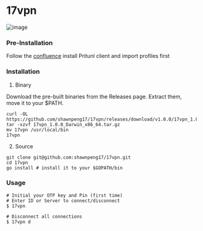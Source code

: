 # 17vpn

![image](https://user-images.githubusercontent.com/91862792/172811759-851153ee-8e76-4e77-a45a-a11504dce767.png)


### Pre-Installation

Follow the [confluence](https://17media.atlassian.net/wiki/spaces/H/pages/1027244286/OKTA+Pritunl+VPN) install Pritunl client and import profiles first

### Installation

1. Binary

Download the pre-built binaries from the Releases page. Extract them, move it to your $PATH.

```shell
curl -OL https://github.com/shawnpeng17/17vpn/releases/download/v1.0.0/17vpn_1.0.0_Darwin_x86_64.tar.gz
tar -xzvf 17vpn_1.0.0_Darwin_x86_64.tar.gz
mv 17vpn /usr/local/bin
17vpn
```

2. Source
```shell
git clone git@github.com:shawnpeng17/17vpn.git
cd 17vpn
go install # install it to your $GOPATH/bin
```

### Usage

```shell
# Initial your OTP key and Pin (first time)
# Enter ID or Server to connect/disconnect
$ 17vpn

# Disconnect all connections
$ 17vpn d
```